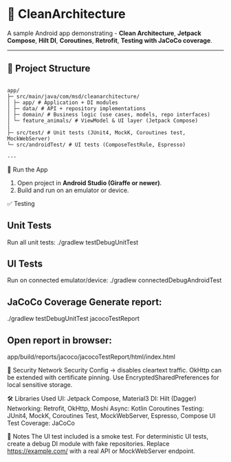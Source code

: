 # 🐾 CleanArchitecture

A sample Android app demonstrating -
**Clean Architecture**, 
**Jetpack Compose**, 
**Hilt DI**, 
**Coroutines**, 
**Retrofit**,
**Testing with JaCoCo coverage**.

---

## 📂 Project Structure

```

app/
├─ src/main/java/com/msd/cleanarchitecture/
│ ├─ app/ # Application + DI modules
│ ├─ data/ # API + repository implementations
│ ├─ domain/ # Business logic (use cases, models, repo interfaces)
│ └─ feature_animals/ # ViewModel & UI layer (Jetpack Compose)
│
├─ src/test/ # Unit tests (JUnit4, MockK, Coroutines test, MockWebServer)
└─ src/androidTest/ # UI tests (ComposeTestRule, Espresso)

---

```

🚀 Run the App
1. Open project in **Android Studio (Giraffe or newer)**.
2. Build and run on an emulator or device.


✅ Testing
## Unit Tests
Run all unit tests:
./gradlew testDebugUnitTest

## UI Tests
Run on connected emulator/device:
./gradlew connectedDebugAndroidTest

## JaCoCo Coverage Generate report:
./gradlew testDebugUnitTest jacocoTestReport

## Open report in browser:
app/build/reports/jacoco/jacocoTestReport/html/index.html

🔐 Security
Network Security Config → disables cleartext traffic.
OkHttp can be extended with certificate pinning.
Use EncryptedSharedPreferences for local sensitive storage.

🛠 Libraries Used
UI: Jetpack Compose, Material3
DI: Hilt (Dagger)
Networking: Retrofit, OkHttp, Moshi
Async: Kotlin Coroutines
Testing: JUnit4, MockK, Coroutines Test, MockWebServer, Espresso, Compose UI Test
Coverage: JaCoCo

📌 Notes
The UI test included is a smoke test.
For deterministic UI tests, create a debug DI module with fake repositories.
Replace https://example.com/ with a real API or MockWebServer endpoint.
